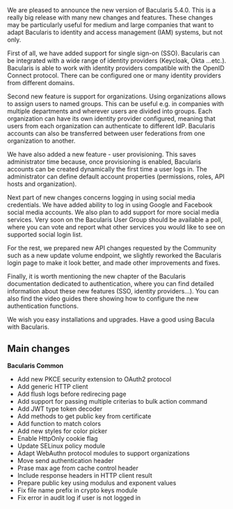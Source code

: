 

We are pleased to announce the new version of Bacularis 5.4.0. This is a really
big release with many new changes and features. These changes may be particularly
useful for medium and large companies that want to adapt Bacularis to identity
and access management (IAM) systems, but not only.

First of all, we have added support for single sign-on (SSO). Bacularis can be
integrated with a wide range of identity providers (Keycloak, Okta ...etc.).
Bacularis is able to work with identity providers compatible with the OpenID Connect
protocol. There can be configured one or many identity providers from different domains.

Second new feature is support for organizations. Using organizations allows to
assign users to named groups. This can be useful e.g. in companies with multiple
departments and wherever users are divided into groups. Each organization can have
its own identity provider configured, meaning that users from each organization
can authenticate to different IdP. Bacularis accounts can also be transferred
between user federations from one organization to another.

We have also added a new feature - user provisioning. This saves administrator
time because, once provisioning is enabled, Bacularis accounts can be created
dynamically the first time a user logs in. The administrator can define default
account properties (permissions, roles, API hosts and organization).

Next part of new changes concerns logging in using social media credentials.
We have added ability to log in using Google and Facebook social media accounts.
We also plan to add support for more social media services. Very soon on the
Bacularis User Group should be available a poll, where you can vote and report
what other services you would like to see on supported social login list.

For the rest, we prepared new API changes requested by the Community such as
a new update volume endpoint, we slightly reworked the Bacularis login page to
make it look better, and made other improvements and fixes.

Finally, it is worth mentioning the new chapter of the Bacularis documentation
dedicated to authentication, where you can find detailed information about these
new features (SSO, identity providers...). You can also find the video guides
there showing how to configure the new authentication functions.

We wish you easy installations and upgrades. Have a good using Bacula with Bacularis.


## Main changes

**Bacularis Common**

 * Add new PKCE security extension to OAuth2 protocol
 * Add generic HTTP client
 * Add flush logs before redirecing page
 * Add support for passing multiple criterias to bulk action command
 * Add JWT type token decoder
 * Add methods to get public key from certificate
 * Add function to match colors
 * Add new styles for color picker
 * Enable HttpOnly cookie flag
 * Update SELinux policy module
 * Adapt WebAuthn protocol modules to support organizations
 * Move send authentication header
 * Prase max age from cache control header
 * Include response headers in HTTP client result
 * Prepare public key using modulus and exponent values
 * Fix file name prefix in crypto keys module
 * Fix error in audit log if user is not logged in

